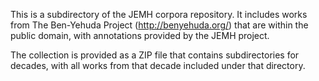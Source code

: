 This is a subdirectory of the JEMH corpora repository. It includes works from The Ben-Yehuda Project (http://benyehuda.org/) that are within the public domain, with annotations provided by the JEMH project. 

The collection is provided as a ZIP file that contains subdirectories for decades, with all works from that decade included under that directory.

